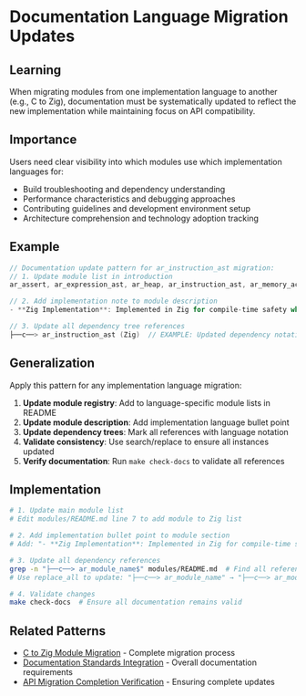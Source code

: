 # Documentation Language Migration Updates

## Learning
When migrating modules from one implementation language to another (e.g., C to Zig), documentation must be systematically updated to reflect the new implementation while maintaining focus on API compatibility.

## Importance
Users need clear visibility into which modules use which implementation languages for:
- Build troubleshooting and dependency understanding
- Performance characteristics and debugging approaches
- Contributing guidelines and development environment setup
- Architecture comprehension and technology adoption tracking

## Example
```c
// Documentation update pattern for ar_instruction_ast migration:
// 1. Update module list in introduction
ar_assert, ar_expression_ast, ar_heap, ar_instruction_ast, ar_memory_accessor  // EXAMPLE: Updated Zig module list

// 2. Add implementation note to module description
- **Zig Implementation**: Implemented in Zig for compile-time safety while maintaining C compatibility

// 3. Update all dependency tree references
├──c──> ar_instruction_ast (Zig)  // EXAMPLE: Updated dependency notation
```

## Generalization
Apply this pattern for any implementation language migration:

1. **Update module registry**: Add to language-specific module lists in README
2. **Update module description**: Add implementation language bullet point 
3. **Update dependency trees**: Mark all references with language notation
4. **Validate consistency**: Use search/replace to ensure all instances updated
5. **Verify documentation**: Run `make check-docs` to validate all references

## Implementation
```bash
# 1. Update main module list
# Edit modules/README.md line 7 to add module to Zig list

# 2. Add implementation bullet point to module section
# Add: "- **Zig Implementation**: Implemented in Zig for compile-time safety while maintaining C compatibility"

# 3. Update all dependency references
grep -n "├──c──> ar_module_name$" modules/README.md  # Find all references
# Use replace_all to update: "├──c──> ar_module_name" → "├──c──> ar_module_name (Zig)"

# 4. Validate changes
make check-docs  # Ensure all documentation remains valid
```

## Related Patterns
- [C to Zig Module Migration](c-to-zig-module-migration.md) - Complete migration process
- [Documentation Standards Integration](documentation-standards-integration.md) - Overall documentation requirements
- [API Migration Completion Verification](api-migration-completion-verification.md) - Ensuring complete updates